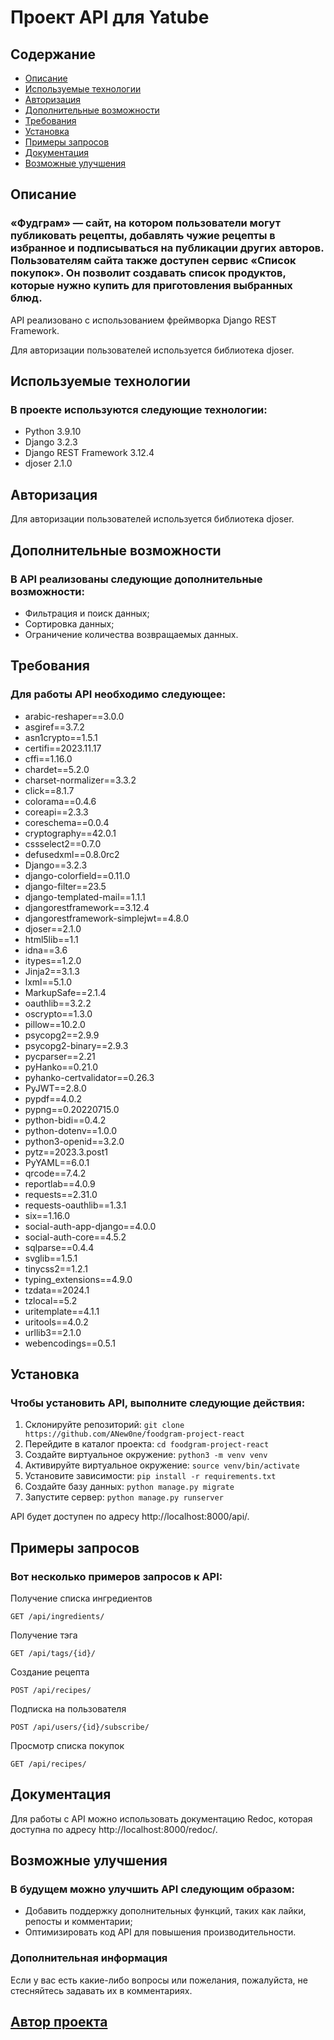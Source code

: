 # Проект API для Yatube

## Содержание
+ [Описание](#описание)
+ [Используемые технологии](#используемые-технологии)
+ [Авторизация](#авторизация)
+ [Дополнительные возможности](#дополнительные-возможности)
+ [Требования](#требования)
+ [Установка](#установка)
+ [Примеры запросов](#примеры-запросов)
+ [Документация](#документация)
+ [Возможные улучшения](#возможные-улучшения)

## Описание 

### «Фудграм» — сайт, на котором пользователи могут публиковать рецепты, добавлять чужие рецепты в избранное и подписываться на публикации других авторов. Пользователям сайта также доступен сервис «Список покупок». Он позволит создавать список продуктов, которые нужно купить для приготовления выбранных блюд.

API реализовано с использованием фреймворка Django REST Framework. 

Для авторизации пользователей используется библиотека djoser.


## Используемые технологии

### В проекте используются следующие технологии:

+ Python 3.9.10
+ Django 3.2.3
+ Django REST Framework 3.12.4
+ djoser 2.1.0


## Авторизация

Для авторизации пользователей используется библиотека djoser. 

## Дополнительные возможности

### В API реализованы следующие дополнительные возможности:

+ Фильтрация и поиск данных;
+ Сортировка данных;
+ Ограничение количества возвращаемых данных.


## Требования

### Для работы API необходимо следующее:

+ arabic-reshaper==3.0.0
+ asgiref==3.7.2
+ asn1crypto==1.5.1
+ certifi==2023.11.17
+ cffi==1.16.0
+ chardet==5.2.0
+ charset-normalizer==3.3.2
+ click==8.1.7
+ colorama==0.4.6
+ coreapi==2.3.3
+ coreschema==0.0.4
+ cryptography==42.0.1
+ cssselect2==0.7.0
+ defusedxml==0.8.0rc2
+ Django==3.2.3
+ django-colorfield==0.11.0
+ django-filter==23.5
+ django-templated-mail==1.1.1
+ djangorestframework==3.12.4
+ djangorestframework-simplejwt==4.8.0
+ djoser==2.1.0
+ html5lib==1.1
+ idna==3.6
+ itypes==1.2.0
+ Jinja2==3.1.3
+ lxml==5.1.0
+ MarkupSafe==2.1.4
+ oauthlib==3.2.2
+ oscrypto==1.3.0
+ pillow==10.2.0
+ psycopg2==2.9.9
+ psycopg2-binary==2.9.3
+ pycparser==2.21
+ pyHanko==0.21.0
+ pyhanko-certvalidator==0.26.3
+ PyJWT==2.8.0
+ pypdf==4.0.2
+ pypng==0.20220715.0
+ python-bidi==0.4.2
+ python-dotenv==1.0.0
+ python3-openid==3.2.0
+ pytz==2023.3.post1
+ PyYAML==6.0.1
+ qrcode==7.4.2
+ reportlab==4.0.9
+ requests==2.31.0
+ requests-oauthlib==1.3.1
+ six==1.16.0
+ social-auth-app-django==4.0.0
+ social-auth-core==4.5.2
+ sqlparse==0.4.4
+ svglib==1.5.1
+ tinycss2==1.2.1
+ typing_extensions==4.9.0
+ tzdata==2024.1
+ tzlocal==5.2
+ uritemplate==4.1.1
+ uritools==4.0.2
+ urllib3==2.1.0
+ webencodings==0.5.1


## Установка

### Чтобы установить API, выполните следующие действия:

1. Склонируйте репозиторий:
`
git clone https://github.com/ANew0ne/foodgram-project-react
`
2. Перейдите в каталог проекта:
`
cd foodgram-project-react
`
3. Создайте виртуальное окружение:
`
python3 -m venv venv
`
4. Активируйте виртуальное окружение:
`
source venv/bin/activate
`
5. Установите зависимости:
`
pip install -r requirements.txt
`
6. Создайте базу данных:
`
python manage.py migrate
`
7. Запустите сервер:
`
python manage.py runserver
`

API будет доступен по адресу http://localhost:8000/api/.


## Примеры запросов

### Вот несколько примеров запросов к API:

Получение списка ингредиентов
```
GET /api/ingredients/

```
Получение тэга
```
GET /api/tags/{id}/
```
Создание рецепта
```
POST /api/recipes/
```
Подписка на пользователя
```
POST /api/users/{id}/subscribe/
```
Просмотр списка покупок
```
GET /api/recipes/
```

## Документация

Для работы с API можно использовать документацию Redoc, которая доступна по адресу http://localhost:8000/redoc/.


## Возможные улучшения

### В будущем можно улучшить API следующим образом:

+ Добавить поддержку дополнительных функций, таких как лайки, репосты и комментарии;
+ Оптимизировать код API для повышения производительности.


### Дополнительная информация

Если у вас есть какие-либо вопросы или пожелания, пожалуйста, не стесняйтесь задавать их в комментариях.

## [Автор проекта](https://github.com/ANew0ne)
